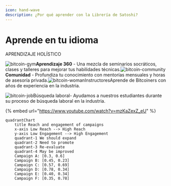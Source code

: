 ```yaml
---
icon: hand-wave
description: ¿Por qué aprender con la Librería de Satoshi?
---
```


# Aprende en tu idioma

APRENDIZAJE HOLÍSTICO



<img src="https://cdn.prod.website-files.com/6407fd8f51729d7e38524b49/640c0991ac6f563895160cd4_gym.png" alt="bitcoin-gym" data-size="original">**Aprendizaje 360** - Una mezcla de seminarios socráticos, clases y talleres para mejorar tus habilidades técnicas.![bitcoin-community](https://cdn.prod.website-files.com/6407fd8f51729d7e38524b49/640c090f09bfca309c5ec8b6_cryptobro.png)**Comunidad** - Profundiza tu conocimiento con mentorías mensuales y horas de asesoría privada.![bitcoin-woman](https://cdn.prod.website-files.com/6407fd8f51729d7e38524b49/640c091d4efe7c161f5f9bff_woman-in-crypto.png)InstructoresAprende de Bitcoiners con años de experiencia en la industria.

![bitcoin-job](https://cdn.prod.website-files.com/6407fd8f51729d7e38524b49/640c09b084373fa11168630f_business-deal.png)Búsqueda laboral- Ayudamos a nuestros estudiantes durante su proceso de búsqueda laboral en la industria.

{% embed url="https://www.youtube.com/watch?v=mzKaZexZ_eU" %}



```mermaid
quadrantChart
    title Reach and engagement of campaigns
    x-axis Low Reach --> High Reach
    y-axis Low Engagement --> High Engagement
    quadrant-1 We should expand
    quadrant-2 Need to promote
    quadrant-3 Re-evaluate
    quadrant-4 May be improved
    Campaign A: [0.3, 0.6]
    Campaign B: [0.45, 0.23]
    Campaign C: [0.57, 0.69]
    Campaign D: [0.78, 0.34]
    Campaign E: [0.40, 0.34]
    Campaign F: [0.35, 0.78]
```

